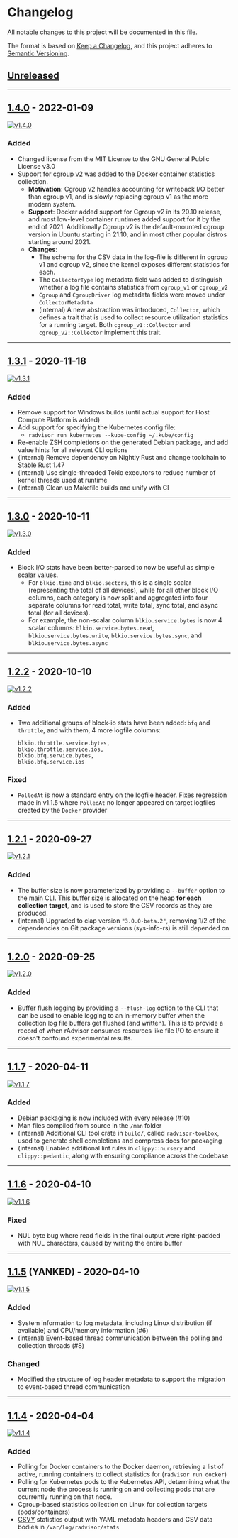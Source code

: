 # Changelog

All notable changes to this project will be documented in this file.

The format is based on [Keep a Changelog](https://keepachangelog.com/en/1.0.0/),
and this project adheres to [Semantic Versioning](https://semver.org/spec/v2.0.0.html).

## [Unreleased](https://github.com/elba-docker/radvisor/compare/v1.4.0...HEAD)

---

## [1.4.0](https://github.com/elba-docker/radvisor/compare/v1.3.0...v1.4.0) - 2022-01-09

[![v1.4.0](https://img.shields.io/badge/release-v1.4.0-2bab64)](https://github.com/elba-docker/radvisor/releases/tag/v1.4.0)

### Added

- Changed license from the MIT License to the GNU General Public License v3.0
- Support for [cgroup v2](https://www.kernel.org/doc/html/latest/admin-guide/cgroup-v2.html) was added to the Docker container statistics collection.
  - **Motivation**: Cgroup v2 handles accounting for writeback I/O better than cgroup v1, and is slowly replacing cgroup v1 as the more modern system.
  - **Support**: Docker added support for Cgroup v2 in its 20.10 release, and most low-level container runtimes added support for it by the end of 2021. Additionally Cgroup v2 is the default-mounted cgroup version in Ubuntu starting in 21.10, and in most other popular distros starting around 2021.
  - **Changes**:
    - The schema for the CSV data in the log-file is different in cgroup v1 and cgroup v2, since the kernel exposes different statistics for each.
    - The `CollectorType` log metadata field was added to distinguish whether a log file contains statistics from `cgroup_v1` or `cgroup_v2`
    - `Cgroup` and `CgroupDriver` log metadata fields were moved under `CollectorMetadata`
    - (internal) A new abstraction was introduced, `Collector`, which defines a trait that is used to collect resource utilization statistics for a running target. Both `cgroup_v1::Collector` and `cgroup_v2::Collector` implement this trait.

---

## [1.3.1](https://github.com/elba-docker/radvisor/compare/v1.3.0...v1.3.1) - 2020-11-18

[![v1.3.1](https://img.shields.io/badge/release-v1.3.1-2bab64)](https://github.com/elba-docker/radvisor/releases/tag/v1.3.1)

### Added

- Remove support for Windows builds (until actual support for Host Compute Platform is added)
- Add support for specifying the Kubernetes config file:
  - `radvisor run kubernetes --kube-config ~/.kube/config`
- Re-enable ZSH completions on the generated Debian package, and add value hints for all relevant CLI options
- (internal) Remove dependency on Nightly Rust and change toolchain to Stable Rust 1.47
- (internal) Use single-threaded Tokio executors to reduce number of kernel threads used at runtime
- (internal) Clean up Makefile builds and unify with CI

---

## [1.3.0](https://github.com/elba-docker/radvisor/compare/v1.2.2...v1.3.0) - 2020-10-11

[![v1.3.0](https://img.shields.io/badge/release-v1.3.0-2bab64)](https://github.com/elba-docker/radvisor/releases/tag/v1.3.0)

### Added

- Block I/O stats have been better-parsed to now be useful as simple scalar values.
  - For `blkio.time` and `blkio.sectors`, this is a single scalar (representing the total of all devices), while for all other block I/O columns, each category is now split and aggregated into four separate columns for read total, write total, sync total, and async total (for all devices).
  - For example, the non-scalar column `blkio.service.bytes` is now 4 scalar columns: `blkio.service.bytes.read`, `blkio.service.bytes.write`, `blkio.service.bytes.sync`, and `blkio.service.bytes.async`

---

## [1.2.2](https://github.com/elba-docker/radvisor/compare/v1.2.1...v1.2.2) - 2020-10-10

[![v1.2.2](https://img.shields.io/badge/release-v1.2.2-2bab64)](https://github.com/elba-docker/radvisor/releases/tag/v1.2.2)

### Added

- Two additional groups of block-io stats have been added: `bfq` and `throttle`, and with them, 4 more logfile columns:
  ```
  blkio.throttle.service.bytes,
  blkio.throttle.service.ios,
  blkio.bfq.service.bytes,
  blkio.bfq.service.ios
  ```

### Fixed

- `PolledAt` is now a standard entry on the logfile header. Fixes regression made in v1.1.5 where `PolledAt` no longer appeared on target logfiles created by the `Docker` provider

---

## [1.2.1](https://github.com/elba-docker/radvisor/compare/v1.2.0...v1.2.1) - 2020-09-27

[![v1.2.1](https://img.shields.io/badge/release-v1.2.1-2bab64)](https://github.com/elba-docker/radvisor/releases/tag/v1.2.1)

### Added

- The buffer size is now parameterized by providing a `--buffer` option to the main CLI. This buffer size is allocated on the heap **for each collection target**, and is used to store the CSV records as they are produced.
- (internal) Upgraded to clap version `"3.0.0-beta.2"`, removing 1/2 of the dependencies on Git package versions (sys-info-rs) is still depended on

---

## [1.2.0](https://github.com/elba-docker/radvisor/compare/v1.1.7...v1.2.0) - 2020-09-25

[![v1.2.0](https://img.shields.io/badge/release-v1.2.0-2bab64)](https://github.com/elba-docker/radvisor/releases/tag/v1.2.0)

### Added

- Buffer flush logging by providing a `--flush-log` option to the CLI that can be used to enable logging to an in-memory buffer when the collection log file buffers get flushed (and written). This is to provide a record of when rAdvisor consumes resources like file I/O to ensure it doesn't confound experimental results.

---

## [1.1.7](https://github.com/elba-docker/radvisor/compare/v1.1.6...v1.1.7) - 2020-04-11

[![v1.1.7](https://img.shields.io/badge/release-v1.1.7-2bab64)](https://github.com/elba-docker/radvisor/releases/tag/v1.1.7)

### Added

- Debian packaging is now included with every release (#10)
- Man files compiled from source in the `/man` folder
- (internal) Additional CLI tool crate in `build/`, called `radvisor-toolbox`, used to generate shell completions and compress docs for packaging
- (internal) Enabled additional lint rules in `clippy::nursery` and `clippy::pedantic`, along with ensuring compliance across the codebase

---

## [1.1.6](https://github.com/elba-docker/radvisor/compare/v1.1.5...v1.1.6) - 2020-04-10

[![v1.1.6](https://img.shields.io/badge/release-v1.1.6-2bab64)](https://github.com/elba-docker/radvisor/releases/tag/v1.1.6)

### Fixed

- NUL byte bug where read fields in the final output were right-padded with NUL characters, caused by writing the entire buffer

---

## [1.1.5](https://github.com/elba-docker/radvisor/compare/v1.1.6...v1.1.5) (YANKED) - 2020-04-10

[![v1.1.5](https://img.shields.io/badge/release-v1.1.5-red)](https://github.com/elba-docker/radvisor/releases/tag/v1.1.5)

### Added

- System information to log metadata, including Linux distribution (if available) and CPU/memory information (#6)
- (internal) Event-based thread communication between the polling and collection threads (#8)

### Changed

- Modified the structure of log header metadata to support the migration to event-based thread communication

---

## [1.1.4](https://github.com/elba-docker/radvisor/compare/tail...v1.1.4) - 2020-04-04

[![v1.1.4](https://img.shields.io/badge/release-v1.1.4-2bab64)](https://github.com/elba-docker/radvisor/releases/tag/v1.1.4)

### Added

- Polling for Docker containers to the Docker daemon, retrieving a list of active, running containers to collect statistics for (`radvisor run docker`)
- Polling for Kubernetes pods to the Kubernetes API, determining what the current node the process is running on and collecting pods that are ccurrently running on that node.
- Cgroup-based statistics collection on Linux for collection targets (pods/containers)
- [CSVY](https://csvy.org/) statistics output with YAML metadata headers and CSV data bodies in `/var/log/radvisor/stats`
